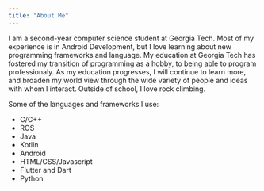 ```yaml
---
title: "About Me"
---
```


I am a second-year computer science student at Georgia Tech. Most of my experience is in Android Development, but I love learning about new programming frameworks and language. My education at Georgia Tech has fostered my transition of programming as a hobby, to being able to program professionaly. As my education progresses, I will continue to learn more, and broaden my world view through the wide variety of people and ideas with whom I interact. Outside of school, I love rock climbing.

Some of the languages and frameworks I use:

- C/C++
- ROS
- Java
- Kotlin
- Android
- HTML/CSS/Javascript
- Flutter and Dart <div id="projects"></div>
- Python
